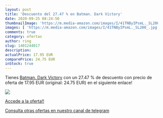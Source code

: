 ```yaml
---
layout: post
title: 'Descuento del 27.47 % en Batman. Dark Victory'
date: 2020-09-25 08:24:50
thumbnailImage: 'https://m.media-amazon.com/images/I/41TNByIPsmL._SL200_.jpg'
images: [ 'https://m.media-amazon.com/images/I/41TNByIPsmL._SL200_.jpg' ]
comments: true
category: ofertas
author: ring
slug: 1401244017
description:
actualPrice: 17.95 EUR
comparePrice: 24.75 EUR
inStock: true
---
```


Tienes [Batman. Dark Victory](https://www.amazon.com/dp/1401244017/?tag=redken08-20) con un 27.47 % de descuento con precio de oferta de 17.95 EUR (original: 24.75 EUR) en el siguiente enlace!

[![](https://m.media-amazon.com/images/I/41TNByIPsmL._SL200_.jpg)](https://www.amazon.com/dp/1401244017/?tag=redken08-20)

[Accede a la oferta!!](https://www.amazon.com/dp/1401244017/?tag=redken08-20)

[Consulta otras ofertas en nuestro canal de telegram](https://t.me/s/ofertas25)
